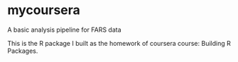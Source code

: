 # mycoursera
A basic analysis pipeline for FARS data

This is the R package I built as the homework of coursera course: Building R Packages.
